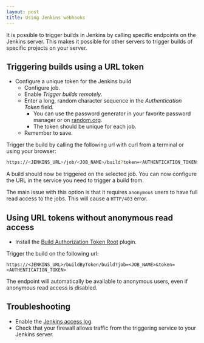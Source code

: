 ```yaml
---
layout: post
title: Using Jenkins webhooks
---
```


It is possible to trigger builds in Jenkins by calling specific endpoints on the Jenkins server. This makes it possible for other servers to trigger builds of specific projects on your server.

## Triggering builds using a URL token

- Configure a unique token for the Jenkins build
  - Configure job.
  - Enable *Trigger builds remotely*.
  - Enter a long, random character sequence in the *Authentication Token* field.
    - You can use the password generator in your favorite password manager or on [random.org](https://www.random.org/passwords/?num=2&len=16&format=html&rnd=new).
    - The token should be unique for each job.
  - Remember to save.

Trigger the build by calling the following url with curl from a terminal or using your browser:

```bash
https://<JENKINS_URL>/job/<JOB_NAME>/build?token=<AUTHENTICATION_TOKEN>
```

A build should now be triggered on the selected job. You can now configure the URL in the service you need to trigger a build from.

The main issue with this option is that it requires `anonymous` users to have full read access to the jobs. This will cause a `HTTP/403` error.

## Using URL tokens without anonymous read access

- Install the [Build Authorization Token Root](https://plugins.jenkins.io/build-token-root) plugin.

Trigger the build on the following url:

```
https://<JENKINS_URL>/buildByToken/build?job=<JOB_NAME>&token=<AUTHENTICATION_TOKEN>
```

The endpoint will automatically be available to anonymous users, even if anonymous read access is disabled.

## Troubleshooting

- Enable the [Jenkins access log](https://wiki.jenkins.io/display/JENKINS/Access+Logging).
- Check that your firewall allows traffic from the triggering service to your Jenkins server.
